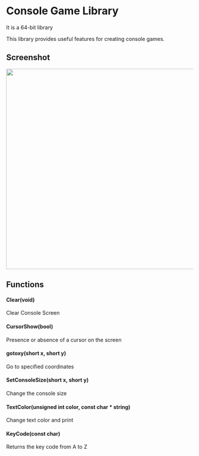 # Console Game Library

It is a 64-bit library

This library provides useful features for creating console games.

## Screenshot

<div>
  <img width="540" src="https://user-images.githubusercontent.com/63224377/100871354-7fb94180-34e3-11eb-8e48-2b48b9071208.png">
</div>


## Functions

#### Clear(void)
  Clear Console Screen

#### CursorShow(bool)
  Presence or absence of a cursor on the screen

#### gotoxy(short x, short y)

  Go to specified coordinates

#### SetConsoleSize(short x, short y)

  Change the console size

#### TextColor(unsigned int color, const char * string)

  Change text color and print

#### KeyCode(const char)

  Returns the key code from A to Z

